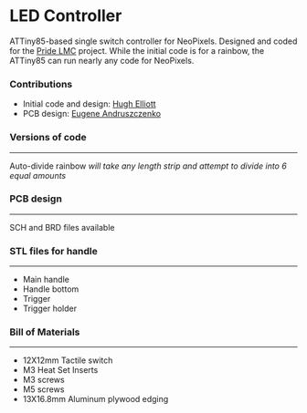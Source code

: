 # LED Controller

ATTiny85-based single switch controller for NeoPixels.
Designed and coded for the [Pride LMC](https://hughqelliott.com/blog/pride-lmc/) project.
While the initial code is for a rainbow, the ATTiny85 can run nearly any code for NeoPixels.

### Contributions
   * Initial code and design: [Hugh Elliott](https://hughqelliott.com/blog)
   * PCB design: [Eugene Andruszczenko](https://github.com/EugeneAndruszczenko)

### Versions of code
***
   Auto-divide rainbow *will take any length strip and attempt to divide into 6 equal amounts*

### PCB design
***
   SCH and BRD files available

### STL files for handle
***
   * Main handle
   * Handle bottom
   * Trigger
   * Trigger holder

### Bill of Materials
***
   * 12X12mm Tactile switch
   * M3 Heat Set Inserts
   * M3 screws
   * M5 screws
   * 13X16.8mm Aluminum plywood edging